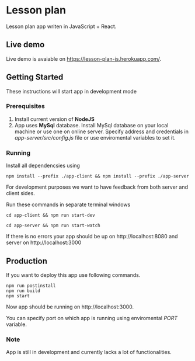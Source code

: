 # Lesson plan
Lesson plan app writen in JavaScript + React.

## Live demo
Live demo is avaiable on https://lesson-plan-js.herokuapp.com/.

## Getting Started
These instructions will start app in development mode

### Prerequisites

1. Install current version of **NodeJS**
2. App uses **MySql** database. Install MySql database on your local machine or use one on online server. Specify address and credentials in  *app-server/src/config.js* file or use enviromental variables to set it.

### Running

Install all dependencsies using
```
npm install --prefix ./app-client && npm install --prefix ./app-server
```

For development purposes we want to have feedback from both server and client sides.

Run these commands in separate terminal windows
```
cd app-client && npm run start-dev
```
```
cd app-server && npm run start-watch
```

If there is no errors your app should be up on http://localhost:8080 and server on http://localhost:3000

## Production

If you want to deploy this app use following commands.

```
npm run postinstall
npm run build
npm start
```

Now app should be running on http://localhost:3000.

You can specify port on which app is running using enviromental *PORT* variable.

### Note

App is still in development and currently lacks a lot of functionalities.

